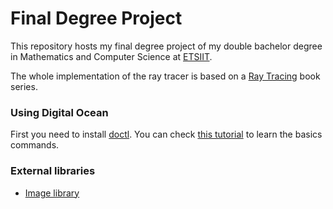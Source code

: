 # Final Degree Project

This repository hosts my final degree project of my double bachelor degree in Mathematics and Computer Science at [ETSIIT](https://etsiit.ugr.es/).

The whole implementation of the ray tracer is based on a [Ray Tracing](https://raytracing.github.io/) book series.

### Using Digital Ocean

First you need to install [doctl](). You can check [this tutorial](https://www.digitalocean.com/community/tutorials/how-to-use-doctl-the-official-digitalocean-command-line-client) to learn the basics commands.

### External libraries

- [Image library](https://github.com/nothings/stb)
